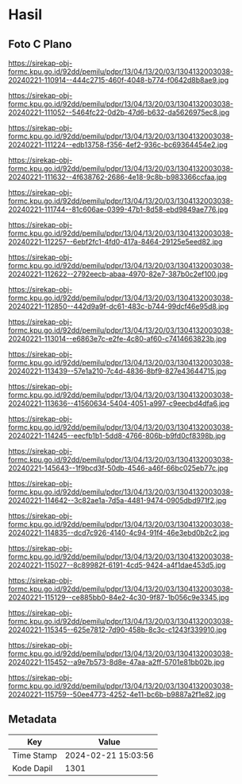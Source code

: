 # Hasil

## Foto C Plano

https://sirekap-obj-formc.kpu.go.id/92dd/pemilu/pdpr/13/04/13/20/03/1304132003038-20240221-110914--444c2715-460f-4048-b774-f0642d8b8ae9.jpg

https://sirekap-obj-formc.kpu.go.id/92dd/pemilu/pdpr/13/04/13/20/03/1304132003038-20240221-111052--5464fc22-0d2b-47d6-b632-da5626975ec8.jpg

https://sirekap-obj-formc.kpu.go.id/92dd/pemilu/pdpr/13/04/13/20/03/1304132003038-20240221-111224--edb13758-f356-4ef2-936c-bc69364454e2.jpg

https://sirekap-obj-formc.kpu.go.id/92dd/pemilu/pdpr/13/04/13/20/03/1304132003038-20240221-111632--4f638762-2686-4e18-9c8b-b983366ccfaa.jpg

https://sirekap-obj-formc.kpu.go.id/92dd/pemilu/pdpr/13/04/13/20/03/1304132003038-20240221-111744--81c606ae-0399-47b1-8d58-ebd9849ae776.jpg

https://sirekap-obj-formc.kpu.go.id/92dd/pemilu/pdpr/13/04/13/20/03/1304132003038-20240221-112257--6ebf2fc1-4fd0-417a-8464-29125e5eed82.jpg

https://sirekap-obj-formc.kpu.go.id/92dd/pemilu/pdpr/13/04/13/20/03/1304132003038-20240221-112622--2792eecb-abaa-4970-82e7-387b0c2ef100.jpg

https://sirekap-obj-formc.kpu.go.id/92dd/pemilu/pdpr/13/04/13/20/03/1304132003038-20240221-112850--442d9a9f-dc61-483c-b744-99dcf46e95d8.jpg

https://sirekap-obj-formc.kpu.go.id/92dd/pemilu/pdpr/13/04/13/20/03/1304132003038-20240221-113014--e6863e7c-e2fe-4c80-af60-c7414663823b.jpg

https://sirekap-obj-formc.kpu.go.id/92dd/pemilu/pdpr/13/04/13/20/03/1304132003038-20240221-113439--57e1a210-7c4d-4836-8bf9-827e43644715.jpg

https://sirekap-obj-formc.kpu.go.id/92dd/pemilu/pdpr/13/04/13/20/03/1304132003038-20240221-113636--41560634-5404-4051-a997-c9eecbd4dfa6.jpg

https://sirekap-obj-formc.kpu.go.id/92dd/pemilu/pdpr/13/04/13/20/03/1304132003038-20240221-114245--eecfb1b1-5dd8-4766-806b-b9fd0cf8398b.jpg

https://sirekap-obj-formc.kpu.go.id/92dd/pemilu/pdpr/13/04/13/20/03/1304132003038-20240221-145643--1f9bcd3f-50db-4546-a46f-66bc025eb77c.jpg

https://sirekap-obj-formc.kpu.go.id/92dd/pemilu/pdpr/13/04/13/20/03/1304132003038-20240221-114642--3c82ae1a-7d5a-4481-9474-0905dbd971f2.jpg

https://sirekap-obj-formc.kpu.go.id/92dd/pemilu/pdpr/13/04/13/20/03/1304132003038-20240221-114835--dcd7c926-4140-4c94-91f4-46e3ebd0b2c2.jpg

https://sirekap-obj-formc.kpu.go.id/92dd/pemilu/pdpr/13/04/13/20/03/1304132003038-20240221-115027--8c89982f-6191-4cd5-9424-a4f1dae453d5.jpg

https://sirekap-obj-formc.kpu.go.id/92dd/pemilu/pdpr/13/04/13/20/03/1304132003038-20240221-115129--ce885bb0-84e2-4c30-9f87-1b056c9e3345.jpg

https://sirekap-obj-formc.kpu.go.id/92dd/pemilu/pdpr/13/04/13/20/03/1304132003038-20240221-115345--625e7812-7d90-458b-8c3c-c1243f339910.jpg

https://sirekap-obj-formc.kpu.go.id/92dd/pemilu/pdpr/13/04/13/20/03/1304132003038-20240221-115452--a9e7b573-8d8e-47aa-a2ff-5701e81bb02b.jpg

https://sirekap-obj-formc.kpu.go.id/92dd/pemilu/pdpr/13/04/13/20/03/1304132003038-20240221-115759--50ee4773-4252-4e11-bc6b-b9887a2f1e82.jpg


## Metadata

| Key        | Value               |
| ---------- | ------------------- |
| Time Stamp | 2024-02-21 15:03:56 |
| Kode Dapil | 1301                |



